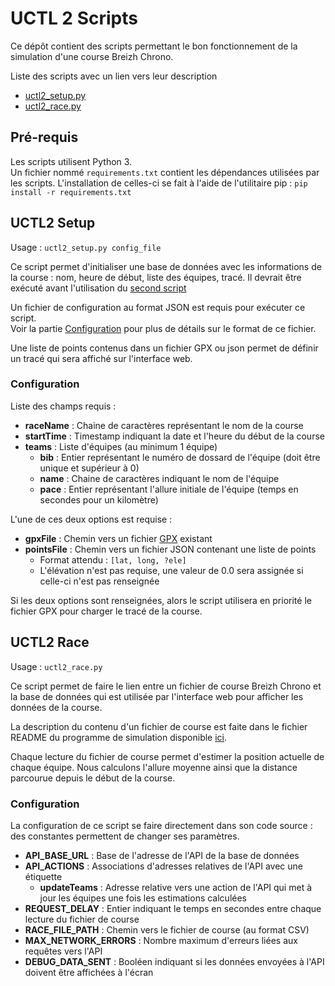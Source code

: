 # UCTL 2 Scripts

Ce dépôt contient des scripts permettant le bon fonctionnement de la simulation d'une course Breizh Chrono.

Liste des scripts avec un lien vers leur description

* [uctl2_setup.py](#UCTL2-Setup)
* [uctl2_race.py](#UCTL2-Race)

## Pré-requis

Les scripts utilisent Python 3.  
Un fichier nommé `requirements.txt` contient les dépendances utilisées par les scripts.
L'installation de celles-ci se fait à l'aide de l'utilitaire pip : `pip install -r requirements.txt`

## UCTL2 Setup

Usage : `uctl2_setup.py config_file`

Ce script permet d'initialiser une base de données avec les informations de la course : nom, heure de début, liste des équipes, tracé. Il devrait être exécuté avant l'utilisation du [second script](#uctl2-race)

Un fichier de configuration au format JSON est requis pour exécuter ce script.  
Voir la partie [Configuration](#configuration) pour plus de détails sur le format de ce fichier.

Une liste de points contenus dans un fichier GPX ou json permet de définir un tracé qui sera affiché sur l'interface web.

### Configuration

Liste des champs requis : 

* **raceName** : Chaine de caractères représentant le nom de la course
* **startTime** : Timestamp indiquant la date et l'heure du début de la course
* **teams** : Liste d'équipes (au minimum 1 équipe)
  * **bib** : Entier représentant le numéro de dossard de l'équipe (doit être unique et supérieur à 0)
  * **name** : Chaine de caractères indiquant le nom de l'équipe
  * **pace** : Entier représentant l'allure initiale de l'équipe (temps en secondes pour un kilomètre)

L'une de ces deux options est requise :

* **gpxFile** : Chemin vers un fichier [GPX](https://en.wikipedia.org/wiki/GPS_Exchange_Format) existant
* **pointsFile** : Chemin vers un fichier JSON contenant une liste de points
  * Format attendu : `[lat, long, ?ele]`
  * L'élévation n'est pas requise, une valeur de 0.0 sera assignée si celle-ci n'est pas renseignée

Si les deux options sont renseignées, alors le script utilisera en priorité le fichier GPX pour charger le tracé de la course.

## UCTL2 Race

Usage : `uctl2_race.py`

Ce script permet de faire le lien entre un fichier de course Breizh Chrono et la base de données qui est utilisée par l'interface web pour afficher les données de la course.

La description du contenu d'un fichier de course est faite dans le fichier README du programme de simulation disponible [ici](https://github.com/Noignon/UCTL2_Sim).

Chaque lecture du fichier de course permet d'estimer la position actuelle de chaque équipe. Nous calculons l'allure moyenne ainsi que la distance parcourue depuis le début de la course.

### Configuration

La configuration de ce script se faire directement dans son code source : des constantes permettent de changer ses paramètres.

* **API_BASE_URL** : Base de l'adresse de l'API de la base de données
* **API_ACTIONS** : Associations d'adresses relatives de l'API avec une étiquette
  * **updateTeams** : Adresse relative vers une action de l'API qui met à jour les équipes une fois les estimations calculées
* **REQUEST_DELAY** : Entier indiquant le temps en secondes entre chaque lecture du fichier de course
* **RACE_FILE_PATH** : Chemin vers le fichier de course (au format CSV)
* **MAX_NETWORK_ERRORS** : Nombre maximum d'erreurs liées aux requêtes vers l'API
* **DEBUG_DATA_SENT** : Booléen indiquant si les données envoyées à l'API doivent être affichées à l'écran
